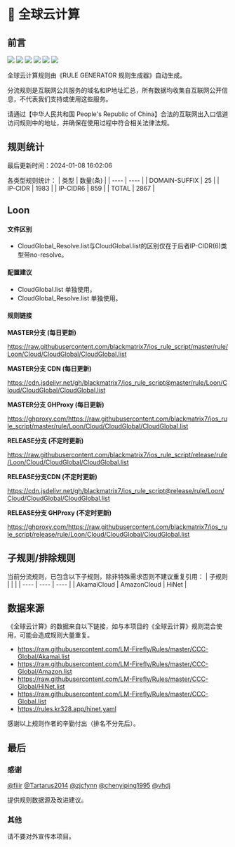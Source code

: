 # 🧸 全球云计算

## 前言

![](https://shields.io/badge/-移除重复规则-ff69b4) ![](https://shields.io/badge/-DOMAIN与DOMAIN--SUFFIX合并-green) ![](https://shields.io/badge/-DOMAIN--SUFFIX间合并-critical) ![](https://shields.io/badge/-DOMAIN与DOMAIN--KEYWORD合并-9cf) ![](https://shields.io/badge/-DOMAIN--SUFFIX与DOMAIN--KEYWORD合并-blue) ![](https://shields.io/badge/-IP--CIDR(6)合并-blueviolet) 

全球云计算规则由《RULE GENERATOR 规则生成器》自动生成。

分流规则是互联网公共服务的域名和IP地址汇总，所有数据均收集自互联网公开信息，不代表我们支持或使用这些服务。

请通过【中华人民共和国 People's Republic of China】合法的互联网出入口信道访问规则中的地址，并确保在使用过程中符合相关法律法规。

## 规则统计

最后更新时间：2024-01-08 16:02:06

各类型规则统计：
| 类型 | 数量(条)  | 
| ---- | ----  |
| DOMAIN-SUFFIX | 25  | 
| IP-CIDR | 1983  | 
| IP-CIDR6 | 859  | 
| TOTAL | 2867  | 


## Loon 

#### 文件区别
- CloudGlobal_Resolve.list与CloudGlobal.list的区别仅在于后者IP-CIDR(6)类型带no-resolve。

#### 配置建议
- CloudGlobal.list 单独使用。
- CloudGlobal_Resolve.list 单独使用。

#### 规则链接
**MASTER分支 (每日更新)**

https://raw.githubusercontent.com/blackmatrix7/ios_rule_script/master/rule/Loon/Cloud/CloudGlobal/CloudGlobal.list

**MASTER分支 CDN (每日更新)**

https://cdn.jsdelivr.net/gh/blackmatrix7/ios_rule_script@master/rule/Loon/Cloud/CloudGlobal/CloudGlobal.list

**MASTER分支 GHProxy (每日更新)**

https://ghproxy.com/https://raw.githubusercontent.com/blackmatrix7/ios_rule_script/master/rule/Loon/Cloud/CloudGlobal/CloudGlobal.list

**RELEASE分支 (不定时更新)**

https://raw.githubusercontent.com/blackmatrix7/ios_rule_script/release/rule/Loon/Cloud/CloudGlobal/CloudGlobal.list

**RELEASE分支CDN (不定时更新)**

https://cdn.jsdelivr.net/gh/blackmatrix7/ios_rule_script@release/rule/Loon/Cloud/CloudGlobal/CloudGlobal.list

**RELEASE分支 GHProxy (不定时更新)**

https://ghproxy.com/https://raw.githubusercontent.com/blackmatrix7/ios_rule_script/release/rule/Loon/Cloud/CloudGlobal/CloudGlobal.list

## 子规则/排除规则

当前分流规则，已包含以下子规则，除非特殊需求否则不建议重复引用：
| 子规则  |  |  | 
| ---- | ---- | ----  |
| AkamaiCloud | AmazonCloud | HiNet  | 


## 数据来源

《全球云计算》的数据来自以下链接，如与本项目的《全球云计算》规则混合使用，可能会造成规则大量重复。

- https://raw.githubusercontent.com/LM-Firefly/Rules/master/CCC-Global/Akamai.list
- https://raw.githubusercontent.com/LM-Firefly/Rules/master/CCC-Global/Amazon.list
- https://raw.githubusercontent.com/LM-Firefly/Rules/master/CCC-Global/HiNet.list
- https://raw.githubusercontent.com/LM-Firefly/Rules/master/CCC-Global.list
- https://rules.kr328.app/hinet.yaml


感谢以上规则作者的辛勤付出（排名不分先后）。

## 最后

### 感谢

[@fiiir](https://github.com/fiiir) [@Tartarus2014](https://github.com/Tartarus2014) [@zjcfynn](https://github.com/zjcfynn) [@chenyiping1995](https://github.com/chenyiping1995) [@vhdj](https://github.com/vhdj)

提供规则数据源及改进建议。

### 其他

请不要对外宣传本项目。